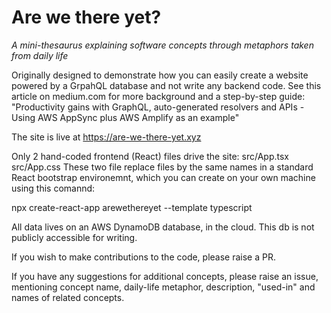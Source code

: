 # Are we there yet?
_A mini-thesaurus explaining software concepts through metaphors taken from daily life_

Originally designed to demonstrate how you can easily create a website powered by a 
GrpahQL database and not write any backend code. 
See this article on medium.com for more background and a step-by-step guide: 
"Productivity gains with GraphQL, auto-generated resolvers and APIs - Using AWS 
AppSync plus AWS Amplify as an example"

The site is live at https://are-we-there-yet.xyz

Only 2 hand-coded frontend (React) files drive the site: 
src/App.tsx
src/App.css
These two file replace files by the same names in a standard
React bootstrap environemnt, which you can create on your own 
machine using this comannd:

  npx create-react-app arewethereyet  --template typescript

All data lives on an AWS DynamoDB database, in the cloud.
This db is not publicly accessible for writing.

If you wish to make contributions to the code, please raise a PR.

If you have any suggestions for additional concepts, please raise an issue,
mentioning concept name, daily-life metaphor, description, "used-in" and names
of related concepts.

